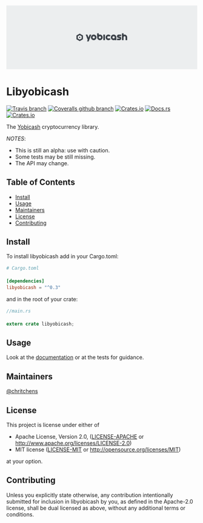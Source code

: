 ![banner](assets/banner.png)

# Libyobicash
[![Travis branch](https://img.shields.io/travis/yobicash/libyobicash/master.svg)](https://travis-ci.org/yobicash/libyobicash)
[![Coveralls github branch](https://img.shields.io/coveralls/github/yobicash/libyobicash/master.svg)](https://coveralls.io/github/yobicash/libyobicash?branch=master)
[![Crates.io](https://img.shields.io/crates/v/libyobicash.svg)](https://crates.io/crates/libyobicash)
[![Docs.rs](https://docs.rs/libyobicash/badge.svg)](https://docs.rs/libyobicash/0.3.2/libyobicash/)
[![Crates.io](https://img.shields.io/crates/l/libyobicash.svg)]()

The [Yobicash](https://yobicash.org) cryptocurrency library.

*NOTES*:

- This is still an alpha: use with caution.
- Some tests may be still missing.
- The API may change.

## Table of Contents

- [Install](#install)
- [Usage](#usage)
- [Maintainers](#maintainers)
- [License](#license)
- [Contributing](#contributing)

## Install

To install libyobicash add in your Cargo.toml:

```toml
# Cargo.toml

[dependencies]
libyobicash = "^0.3"
```

and in the root of your crate:

```rust
//main.rs

extern crate libyobicash;
```

## Usage

Look at the [documentation](https://docs.rs/libyobicash) or at the tests for guidance.

## Maintainers

[@chritchens](https://github.com/chritchens)

## License

This project is license under either of

 * Apache License, Version 2.0, ([LICENSE-APACHE](LICENSE-APACHE) or
   http://www.apache.org/licenses/LICENSE-2.0)
 * MIT license ([LICENSE-MIT](LICENSE-MIT) or
   http://opensource.org/licenses/MIT)

at your option.

## Contributing

Unless you explicitly state otherwise, any contribution intentionally submitted for inclusion in libyobicash by you, as defined in the Apache-2.0 license, shall be dual licensed as above, without any additional terms or conditions.
